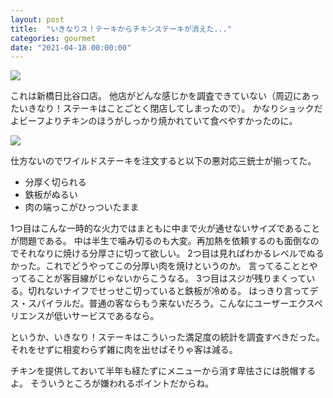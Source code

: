 ```yaml
---
layout: post
title:  "いきなりス！テーキからチキンステーキが消えた..."
categories: gourmet
date: "2021-04-18 00:00:00"
---
```



<div class="trim">
  <div class="trim__item">
    <a href="{{ site.url }}/assets/images/2021-04-18-report/03-02-30.png">
      <img class="one" src="{{ site.url }}/assets/thumbnail/2021-04-18-report/03-02-30.png">
    </a>
  </div>
</div>


これは新橋日比谷口店。
他店がどんな感じかを調査できていない（周辺にあったいきなり！ステーキはことごとく閉店してしまったので）。
かなりショックだよビーフよりチキンのほうがしっかり焼かれていて食べやすかったのに。


<div class="trim">
  <div class="trim__item">
    <a href="{{ site.url }}/assets/images/2021-04-18-report/03-04-54.png">
      <img class="one" src="{{ site.url }}/assets/thumbnail/2021-04-18-report/03-04-54.png">
    </a>
  </div>
</div>


仕方ないのでワイルドステーキを注文すると以下の悪対応三銃士が揃ってた。

- 分厚く切られる
- 鉄板がぬるい
- 肉の端っこがひっついたまま

1つ目はこんな一時的な火力ではまともに中まで火が通せないサイズであることが問題である。
中は半生で噛み切るのも大変。再加熱を依頼するのも面倒なのでそれなりに焼ける分厚さに切って欲しい。
2つ目は見ればわかるレベルでぬるかった。これでどうやってこの分厚い肉を焼けというのか。
言ってることとやってることが客目線がじゃないからこうなる。
3つ目はスジが残りまくっている。切れないナイフでせっせこ切っていると鉄板が冷める。
はっきり言ってデス・スパイラルだ。普通の客ならもう来ないだろう。こんなにユーザーエクスペリエンスが低いサービスであるなら。

というか、いきなり！ステーキはこういった満足度の統計を調査すべきだった。
それをせずに相変わらず雑に肉を出せばそりゃ客は減る。

チキンを提供しておいて半年も経たずにメニューから消す卑怯さには脱帽するよ。
そういうところが嫌われるポイントだからね。
